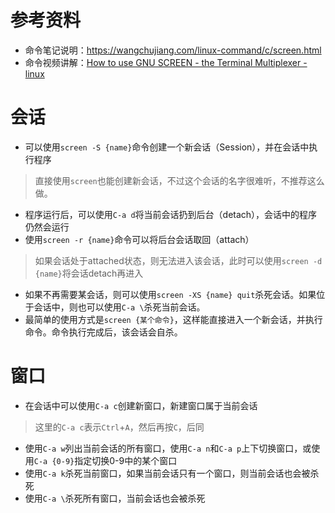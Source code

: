 # 参考资料

- 命令笔记说明：https://wangchujiang.com/linux-command/c/screen.html
- 命令视频讲解：[How to use GNU SCREEN - the Terminal Multiplexer - linux](https://www.youtube.com/watch?v=I4xVn6Io5Nw)

# 会话

- 可以使用`screen -S {name}`命令创建一个新会话（Session），并在会话中执行程序

> 直接使用`screen`也能创建新会话，不过这个会话的名字很难听，不推荐这么做。

- 程序运行后，可以使用`C-a d`将当前会话扔到后台（detach），会话中的程序仍然会运行
- 使用`screen -r {name}`命令可以将后台会话取回（attach）

> 如果会话处于attached状态，则无法进入该会话，此时可以使用`screen -d {name}`将会话detach再进入

- 如果不再需要某会话，则可以使用`screen -XS {name} quit`杀死会话。如果位于会话中，则也可以使用`C-a \`杀死当前会话。
- 最简单的使用方式是`screen {某个命令}`，这样能直接进入一个新会话，并执行命令。命令执行完成后，该会话会自杀。

# 窗口

- 在会话中可以使用`C-a c`创建新窗口，新建窗口属于当前会话

> 这里的`C-a c`表示`Ctrl`+`A`，然后再按`C`，后同

- 使用`C-a w`列出当前会话的所有窗口，使用`C-a n`和`C-a p`上下切换窗口，或使用`C-a {0-9}`指定切换0-9中的某个窗口
- 使用`C-a k`杀死当前窗口，如果当前会话只有一个窗口，则当前会话也会被杀死
- 使用`C-a \`杀死所有窗口，当前会话也会被杀死

